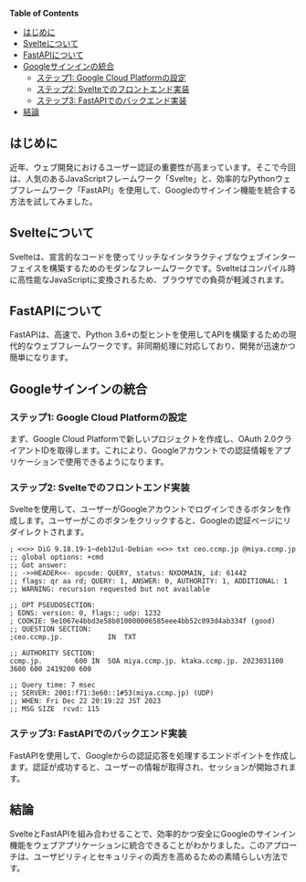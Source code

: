 <!-- <textarea border-style:dotted="border-style:dotted" class="markdown" disabled="disabled"> -->
<!-- <a href="" target="_blank"><img src="" width="30%"></a> -->

<!-- markdown-toc start - Don't edit this section. Run M-x markdown-toc-refresh-toc -->
**Table of Contents**

- [はじめに](#はじめに)
- [Svelteについて](#svelteについて)
- [FastAPIについて](#fastapiについて)
- [Googleサインインの統合](#googleサインインの統合)
    - [ステップ1: Google Cloud Platformの設定](#ステップ1-google-cloud-platformの設定)
    - [ステップ2: Svelteでのフロントエンド実装](#ステップ2-svelteでのフロントエンド実装)
    - [ステップ3: FastAPIでのバックエンド実装](#ステップ3-fastapiでのバックエンド実装)
- [結論](#結論)

<!-- markdown-toc end -->

## はじめに

近年、ウェブ開発におけるユーザー認証の重要性が高まっています。そこで今回は、人気のあるJavaScriptフレームワーク「Svelte」と、効率的なPythonウェブフレームワーク「FastAPI」を使用して、Googleのサインイン機能を統合する方法を試してみました。

## Svelteについて

Svelteは、宣言的なコードを使ってリッチなインタラクティブなウェブインターフェイスを構築するためのモダンなフレームワークです。Svelteはコンパイル時に高性能なJavaScriptに変換されるため、ブラウザでの負荷が軽減されます。

## FastAPIについて

FastAPIは、高速で、Python 3.6+の型ヒントを使用してAPIを構築するための現代的なウェブフレームワークです。非同期処理に対応しており、開発が迅速かつ簡単になります。

## Googleサインインの統合

### ステップ1: Google Cloud Platformの設定

まず、Google Cloud Platformで新しいプロジェクトを作成し、OAuth 2.0クライアントIDを取得します。これにより、Googleアカウントでの認証情報をアプリケーションで使用できるようになります。

### ステップ2: Svelteでのフロントエンド実装

Svelteを使用して、ユーザーがGoogleアカウントでログインできるボタンを作成します。ユーザーがこのボタンをクリックすると、Googleの認証ページにリダイレクトされます。

  
```
; <<>> DiG 9.18.19-1~deb12u1-Debian <<>> txt ceo.ccmp.jp @miya.ccmp.jp
;; global options: +cmd
;; Got answer:
;; ->>HEADER<<- opcode: QUERY, status: NXDOMAIN, id: 61442
;; flags: qr aa rd; QUERY: 1, ANSWER: 0, AUTHORITY: 1, ADDITIONAL: 1
;; WARNING: recursion requested but not available

;; OPT PSEUDOSECTION:
; EDNS: version: 0, flags:; udp: 1232
; COOKIE: 9e1067e4bbd3e58b010000006585eee4bb52c093d4ab334f (good)
;; QUESTION SECTION:
;ceo.ccmp.jp.			IN	TXT

;; AUTHORITY SECTION:
ccmp.jp.		600	IN	SOA	miya.ccmp.jp. ktaka.ccmp.jp. 2023031100 3600 600 2419200 600

;; Query time: 7 msec
;; SERVER: 2001:f71:3e60::1#53(miya.ccmp.jp) (UDP)
;; WHEN: Fri Dec 22 20:19:22 JST 2023
;; MSG SIZE  rcvd: 115

```
  
### ステップ3: FastAPIでのバックエンド実装

FastAPIを使用して、Googleからの認証応答を処理するエンドポイントを作成します。認証が成功すると、ユーザーの情報が取得され、セッションが開始されます。

## 結論

SvelteとFastAPIを組み合わせることで、効率的かつ安全にGoogleのサインイン機能をウェブアプリケーションに統合できることがわかりました。このアプローチは、ユーザビリティとセキュリティの両方を高めるための素晴らしい方法です。

<!-- </textarea> -->
